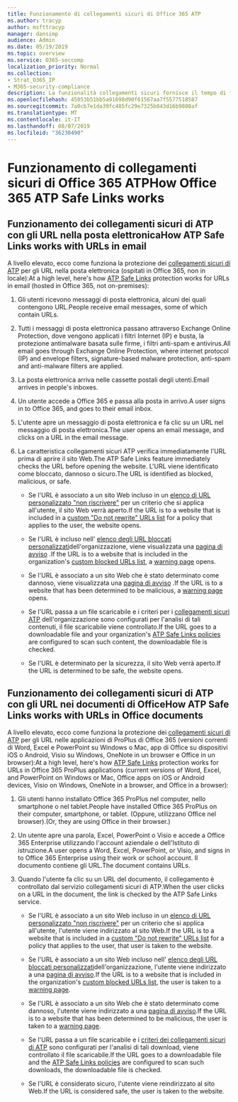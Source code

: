 ```yaml
---
title: Funzionamento di collegamenti sicuri di Office 365 ATP
ms.author: tracyp
author: msfttracyp
manager: dansimp
audience: Admin
ms.date: 05/19/2019
ms.topic: overview
ms.service: O365-seccomp
localization_priority: Normal
ms.collection:
- Strat_O365_IP
- M365-security-compliance
description: La funzionalità collegamenti sicuri fornisce il tempo di fare clic sulla verifica dei link ipertestuali nei documenti di Office e nei messaggi di posta elettronica. Leggere questo articolo per informazioni su come funzionano i collegamenti sicuri di ATP.
ms.openlocfilehash: 45053b51bb5a91698d90f61567aa7f5577518587
ms.sourcegitcommit: 7a0cb7e1da39fc485fc29e7325b843d16b9808af
ms.translationtype: MT
ms.contentlocale: it-IT
ms.lasthandoff: 08/07/2019
ms.locfileid: "36230490"
---
```

# <a name="how-office-365-atp-safe-links-works"></a><span data-ttu-id="cebf4-104">Funzionamento di collegamenti sicuri di Office 365 ATP</span><span class="sxs-lookup"><span data-stu-id="cebf4-104">How Office 365 ATP Safe Links works</span></span>
         
## <a name="how-atp-safe-links-works-with-urls-in-email"></a><span data-ttu-id="cebf4-105">Funzionamento dei collegamenti sicuri di ATP con gli URL nella posta elettronica</span><span class="sxs-lookup"><span data-stu-id="cebf4-105">How ATP Safe Links works with URLs in email</span></span>

<span data-ttu-id="cebf4-106">A livello elevato, ecco come funziona la protezione dei [collegamenti sicuri di ATP](atp-safe-links.md) per gli URL nella posta elettronica (ospitati in Office 365, non in locale):</span><span class="sxs-lookup"><span data-stu-id="cebf4-106">At a high level, here's how [ATP Safe Links](atp-safe-links.md) protection works for URLs in email (hosted in Office 365, not on-premises):</span></span>
  
1. <span data-ttu-id="cebf4-107">Gli utenti ricevono messaggi di posta elettronica, alcuni dei quali contengono URL.</span><span class="sxs-lookup"><span data-stu-id="cebf4-107">People receive email messages, some of which contain URLs.</span></span>
    
2. <span data-ttu-id="cebf4-108">Tutti i messaggi di posta elettronica passano attraverso Exchange Online Protection, dove vengono applicati i filtri Internet (IP) e busta, la protezione antimalware basata sulle firme, i filtri anti-spam e antivirus.</span><span class="sxs-lookup"><span data-stu-id="cebf4-108">All email goes through Exchange Online Protection, where internet protocol (IP) and envelope filters, signature-based malware protection, anti-spam and anti-malware filters are applied.</span></span> 
    
3. <span data-ttu-id="cebf4-109">La posta elettronica arriva nelle cassette postali degli utenti.</span><span class="sxs-lookup"><span data-stu-id="cebf4-109">Email arrives in people's inboxes.</span></span>
    
4. <span data-ttu-id="cebf4-110">Un utente accede a Office 365 e passa alla posta in arrivo.</span><span class="sxs-lookup"><span data-stu-id="cebf4-110">A user signs in to Office 365, and goes to their email inbox.</span></span>
    
5. <span data-ttu-id="cebf4-111">L'utente apre un messaggio di posta elettronica e fa clic su un URL nel messaggio di posta elettronica.</span><span class="sxs-lookup"><span data-stu-id="cebf4-111">The user opens an email message, and clicks on a URL in the email message.</span></span>
    
6. <span data-ttu-id="cebf4-112">La caratteristica collegamenti sicuri ATP verifica immediatamente l'URL prima di aprire il sito Web.</span><span class="sxs-lookup"><span data-stu-id="cebf4-112">The ATP Safe Links feature immediately checks the URL before opening the website.</span></span> <span data-ttu-id="cebf4-113">L'URL viene identificato come bloccato, dannoso o sicuro.</span><span class="sxs-lookup"><span data-stu-id="cebf4-113">The URL is identified as blocked, malicious, or safe.</span></span>
    
    - <span data-ttu-id="cebf4-114">Se l'URL è associato a un sito Web incluso in un [elenco di URL personalizzato "non riscrivere"](set-up-a-custom-do-not-rewrite-urls-list-with-atp.md) per un criterio che si applica all'utente, il sito Web verrà aperto.</span><span class="sxs-lookup"><span data-stu-id="cebf4-114">If the URL is to a website that is included in a [custom "Do not rewrite" URLs list](set-up-a-custom-do-not-rewrite-urls-list-with-atp.md) for a policy that applies to the user, the website opens.</span></span> 
    
    - <span data-ttu-id="cebf4-115">Se l'URL è incluso nell' [elenco degli URL bloccati personalizzati](set-up-a-custom-blocked-urls-list-wtih-atp.md)dell'organizzazione, viene visualizzata una [pagina di avviso](atp-safe-links-warning-pages.md) .</span><span class="sxs-lookup"><span data-stu-id="cebf4-115">If the URL is to a website that is included in the organization's [custom blocked URLs list](set-up-a-custom-blocked-urls-list-wtih-atp.md), a [warning page](atp-safe-links-warning-pages.md) opens.</span></span> 
    
    - <span data-ttu-id="cebf4-116">Se l'URL è associato a un sito Web che è stato determinato come dannoso, viene visualizzata una [pagina di avviso](atp-safe-links-warning-pages.md) .</span><span class="sxs-lookup"><span data-stu-id="cebf4-116">If the URL is to a website that has been determined to be malicious, a [warning page](atp-safe-links-warning-pages.md) opens.</span></span> 
    
    - <span data-ttu-id="cebf4-117">Se l'URL passa a un file scaricabile e i criteri per i [collegamenti sicuri ATP](set-up-atp-safe-links-policies.md) dell'organizzazione sono configurati per l'analisi di tali contenuti, il file scaricabile viene controllato.</span><span class="sxs-lookup"><span data-stu-id="cebf4-117">If the URL goes to a downloadable file and your organization's [ATP Safe Links policies](set-up-atp-safe-links-policies.md) are configured to scan such content, the downloadable file is checked.</span></span> 
    
    - <span data-ttu-id="cebf4-118">Se l'URL è determinato per la sicurezza, il sito Web verrà aperto.</span><span class="sxs-lookup"><span data-stu-id="cebf4-118">If the URL is determined to be safe, the website opens.</span></span>
    
## <a name="how-atp-safe-links-works-with-urls-in-office-documents"></a><span data-ttu-id="cebf4-119">Funzionamento dei collegamenti sicuri di ATP con gli URL nei documenti di Office</span><span class="sxs-lookup"><span data-stu-id="cebf4-119">How ATP Safe Links works with URLs in Office documents</span></span>

<span data-ttu-id="cebf4-120">A livello elevato, ecco come funziona la protezione dei [collegamenti sicuri di ATP](atp-safe-links.md) per gli URL nelle applicazioni di ProPlus di Office 365 (versioni correnti di Word, Excel e PowerPoint su Windows o Mac, app di Office su dispositivi iOS o Android, Visio su Windows, OneNote in un browser e Office in un browser):</span><span class="sxs-lookup"><span data-stu-id="cebf4-120">At a high level, here's how [ATP Safe Links](atp-safe-links.md) protection works for URLs in Office 365 ProPlus applications (current versions of Word, Excel, and PowerPoint on Windows or Mac, Office apps on iOS or Android devices, Visio on Windows, OneNote in a browser, and Office in a browser):</span></span>
  
1. <span data-ttu-id="cebf4-121">Gli utenti hanno installato Office 365 ProPlus nel computer, nello smartphone o nel tablet.</span><span class="sxs-lookup"><span data-stu-id="cebf4-121">People have installed Office 365 ProPlus on their computer, smartphone, or tablet.</span></span> <span data-ttu-id="cebf4-122">(Oppure, utilizzano Office nel browser).</span><span class="sxs-lookup"><span data-stu-id="cebf4-122">(Or, they are using Office in their browser.)</span></span>
    
2. <span data-ttu-id="cebf4-123">Un utente apre una parola, Excel, PowerPoint o Visio e accede a Office 365 Enterprise utilizzando l'account aziendale o dell'Istituto di istruzione.</span><span class="sxs-lookup"><span data-stu-id="cebf4-123">A user opens a Word, Excel, PowerPoint, or Visio, and signs in to Office 365 Enterprise using their work or school account.</span></span> <span data-ttu-id="cebf4-124">Il documento contiene gli URL.</span><span class="sxs-lookup"><span data-stu-id="cebf4-124">The document contains URLs.</span></span>
    
3. <span data-ttu-id="cebf4-125">Quando l'utente fa clic su un URL del documento, il collegamento è controllato dal servizio collegamenti sicuri di ATP.</span><span class="sxs-lookup"><span data-stu-id="cebf4-125">When the user clicks on a URL in the document, the link is checked by the ATP Safe Links service.</span></span>
    
      - <span data-ttu-id="cebf4-126">Se l'URL è associato a un sito Web incluso in un [elenco di URL personalizzato "non riscrivere"](set-up-a-custom-do-not-rewrite-urls-list-with-atp.md) per un criterio che si applica all'utente, l'utente viene indirizzato al sito Web.</span><span class="sxs-lookup"><span data-stu-id="cebf4-126">If the URL is to a website that is included in a [custom "Do not rewrite" URLs list](set-up-a-custom-do-not-rewrite-urls-list-with-atp.md) for a policy that applies to the user, that user is taken to the website.</span></span> 
    
      - <span data-ttu-id="cebf4-127">Se l'URL è associato a un sito Web incluso nell' [elenco degli URL bloccati personalizzati](set-up-a-custom-blocked-urls-list-wtih-atp.md)dell'organizzazione, l'utente viene indirizzato a una [pagina di avviso](atp-safe-links-warning-pages.md).</span><span class="sxs-lookup"><span data-stu-id="cebf4-127">If the URL is to a website that is included in the organization's [custom blocked URLs list](set-up-a-custom-blocked-urls-list-wtih-atp.md), the user is taken to a [warning page](atp-safe-links-warning-pages.md).</span></span>
    
      - <span data-ttu-id="cebf4-128">Se l'URL è associato a un sito Web che è stato determinato come dannoso, l'utente viene indirizzato a una [pagina di avviso](atp-safe-links-warning-pages.md).</span><span class="sxs-lookup"><span data-stu-id="cebf4-128">If the URL is to a website that has been determined to be malicious, the user is taken to a [warning page](atp-safe-links-warning-pages.md).</span></span>
    
      - <span data-ttu-id="cebf4-129">Se l'URL passa a un file scaricabile e i [criteri dei collegamenti sicuri di ATP](set-up-atp-safe-links-policies.md) sono configurati per l'analisi di tali download, viene controllato il file scaricabile.</span><span class="sxs-lookup"><span data-stu-id="cebf4-129">If the URL goes to a downloadable file and the [ATP Safe Links policies](set-up-atp-safe-links-policies.md) are configured to scan such downloads, the downloadable file is checked.</span></span> 
    
      - <span data-ttu-id="cebf4-130">Se l'URL è considerato sicuro, l'utente viene reindirizzato al sito Web.</span><span class="sxs-lookup"><span data-stu-id="cebf4-130">If the URL is considered safe, the user is taken to the website.</span></span>

